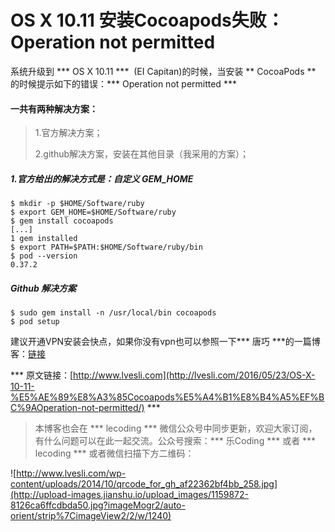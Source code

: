 # OS X 10.11 安装Cocoapods失败：Operation not permitted
   系统升级到 *** OS X 10.11 ***  (EI Capitan)的时候，当安装 ** CocoaPods ** 的时候提示如下的错误：*** Operation not permitted ***



#### 一共有两种解决方案：
> 1.官方解决方案；
>
>2.github解决方案，安装在其他目录（我采用的方案）；

##### 1.官方给出的解决方式是：自定义 GEM_HOME
 
    $ mkdir -p $HOME/Software/ruby
    $ export GEM_HOME=$HOME/Software/ruby
	$ gem install cocoapods
	[...]
	1 gem installed
	$ export PATH=$PATH:$HOME/Software/ruby/bin
	$ pod --version
	0.37.2  
##### Github 解决方案

	$ sudo gem install -n /usr/local/bin cocoapods
	$ pod setup

建议开通VPN安装会快点，如果你没有vpn也可以参照一下*** 唐巧 ***的一篇博客：[链接](http://blog.devtang.com/blog/2014/05/25/use-cocoapod-to-manage-ios-lib-dependency)

*** 原文链接：[http://www.lvesli.com](http://lvesli.com/2016/05/23/OS-X-10-11-%E5%AE%89%E8%A3%85Cocoapods%E5%A4%B1%E8%B4%A5%EF%BC%9AOperation-not-permitted/) ***

>本博客也会在 *** lecoding *** 微信公众号中同步更新，欢迎大家订阅，有什么问题可以在此一起交流。公众号搜索：*** 乐Coding *** 或者 *** lecoding *** 或者微信扫描下方二维码：

![http://www.lvesli.com/wp-content/uploads/2014/10/qrcode_for_gh_af22362bf4bb_258.jpg](http://upload-images.jianshu.io/upload_images/1159872-8126ca6ffcdbda50.jpg?imageMogr2/auto-orient/strip%7CimageView2/2/w/1240)
